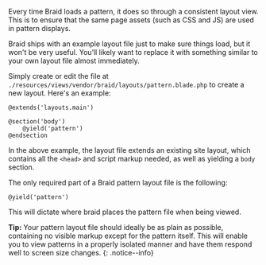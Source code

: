 Every time Braid loads a pattern, it does so through a consistent layout view. This is to ensure that the same page assets (such as CSS and JS) are used in pattern displays.

Braid ships with an example layout file just to make sure things load, but it won't be very useful. You’ll likely want to replace it with something similar to your own layout file almost immediately.

Simply create or edit the file at `./resources/views/vendor/braid/layouts/pattern.blade.php` to create a new layout. Here's an example:

```twig
@extends('layouts.main')

@section('body')
    @yield('pattern')
@endsection
```

In the above example, the layout file extends an existing site layout, which contains all the `<head>` and script markup needed, as well as yielding a `body` section.

The only required part of a Braid pattern layout file is the following:

```twig
@yield('pattern')
```

This will dictate where braid places the pattern file when being viewed.

**Tip:** Your pattern layout file should ideally be as plain as possible, containing no visible markup except for the pattern itself. This will enable you to view patterns in a properly isolated manner and have them respond well to screen size changes.
{: .notice--info}
